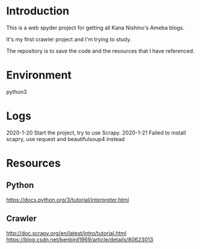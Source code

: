 # Introduction

This is a web spyder project for getting all Kana Nishino's Ameba blogs.

It's my first crawler project and I'm trying to study.

The repository is to save the code and the resources that I have referenced.

# Environment
python3

# Logs
2020-1-20 Start the project, try to use Scrapy.
2020-1-21 Failed to install scapry, use request and beautifulsoup4 instead

# Resources

## Python
https://docs.python.org/3/tutorial/interpreter.html

## Crawler
http://doc.scrapy.org/en/latest/intro/tutorial.html
https://blog.csdn.net/benbird1969/article/details/80623013
